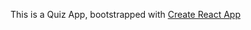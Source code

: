 This is a Quiz App, bootstrapped with [Create React App](https://github.com/facebookincubator/create-react-app)
